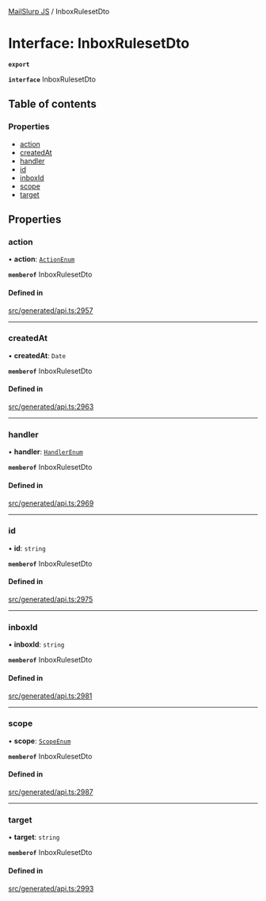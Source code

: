 [MailSlurp JS](../README.md) / InboxRulesetDto

# Interface: InboxRulesetDto

**`export`**

**`interface`** InboxRulesetDto

## Table of contents

### Properties

- [action](InboxRulesetDto.md#action)
- [createdAt](InboxRulesetDto.md#createdat)
- [handler](InboxRulesetDto.md#handler)
- [id](InboxRulesetDto.md#id)
- [inboxId](InboxRulesetDto.md#inboxid)
- [scope](InboxRulesetDto.md#scope)
- [target](InboxRulesetDto.md#target)

## Properties

### action

• **action**: [`ActionEnum`](../enums/InboxRulesetDto.ActionEnum.md)

**`memberof`** InboxRulesetDto

#### Defined in

[src/generated/api.ts:2957](https://github.com/mailslurp/mailslurp-client/blob/5a5ba59/src/generated/api.ts#L2957)

___

### createdAt

• **createdAt**: `Date`

**`memberof`** InboxRulesetDto

#### Defined in

[src/generated/api.ts:2963](https://github.com/mailslurp/mailslurp-client/blob/5a5ba59/src/generated/api.ts#L2963)

___

### handler

• **handler**: [`HandlerEnum`](../enums/InboxRulesetDto.HandlerEnum.md)

**`memberof`** InboxRulesetDto

#### Defined in

[src/generated/api.ts:2969](https://github.com/mailslurp/mailslurp-client/blob/5a5ba59/src/generated/api.ts#L2969)

___

### id

• **id**: `string`

**`memberof`** InboxRulesetDto

#### Defined in

[src/generated/api.ts:2975](https://github.com/mailslurp/mailslurp-client/blob/5a5ba59/src/generated/api.ts#L2975)

___

### inboxId

• **inboxId**: `string`

**`memberof`** InboxRulesetDto

#### Defined in

[src/generated/api.ts:2981](https://github.com/mailslurp/mailslurp-client/blob/5a5ba59/src/generated/api.ts#L2981)

___

### scope

• **scope**: [`ScopeEnum`](../enums/InboxRulesetDto.ScopeEnum.md)

**`memberof`** InboxRulesetDto

#### Defined in

[src/generated/api.ts:2987](https://github.com/mailslurp/mailslurp-client/blob/5a5ba59/src/generated/api.ts#L2987)

___

### target

• **target**: `string`

**`memberof`** InboxRulesetDto

#### Defined in

[src/generated/api.ts:2993](https://github.com/mailslurp/mailslurp-client/blob/5a5ba59/src/generated/api.ts#L2993)

